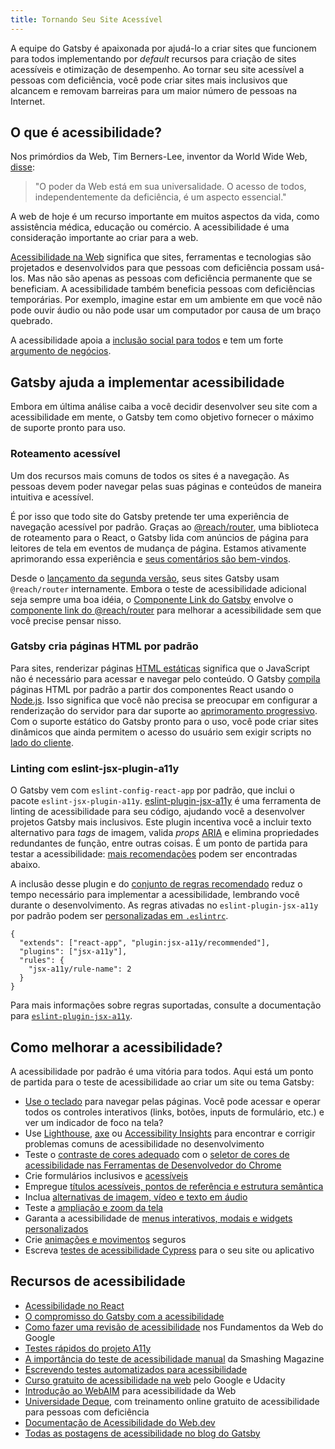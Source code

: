 ```yaml
---
title: Tornando Seu Site Acessível
---
```


A equipe do Gatsby é apaixonada por ajudá-lo a criar sites que funcionem para todos implementando por _default_ recursos para criação de sites acessíveis e otimização de desempenho. Ao tornar seu site acessível a pessoas com deficiência, você pode criar sites mais inclusivos que alcancem e removam barreiras para um maior número de pessoas na Internet.

## O que é acessibilidade?

Nos primórdios da Web, Tim Berners-Lee, inventor da World Wide Web, [disse](https://www.w3.org/Press/IPO-announce):

> "O poder da Web está em sua universalidade.
> O acesso de todos, independentemente da deficiência, é um aspecto essencial."

A web de hoje é um recurso importante em muitos aspectos da vida, como assistência médica, educação ou comércio. A acessibilidade é uma consideração importante ao criar para a web.

[Acessibilidade na Web](https://www.w3.org/WAI/fundamentals/accessibility-intro/#what) significa que sites, ferramentas e tecnologias são projetados e desenvolvidos para que pessoas com deficiência possam usá-los. Mas não são apenas as pessoas com deficiência permanente que se beneficiam. A acessibilidade também beneficia pessoas com deficiências temporárias. Por exemplo, imagine estar em um ambiente em que você não pode ouvir áudio ou não pode usar um computador por causa de um braço quebrado.

A acessibilidade apoia a [inclusão social para todos](https://www.w3.org/standards/webdesign/accessibility#case) e tem um forte [argumento de negócios](https://www.w3.org/WAI/business-case/).

## Gatsby ajuda a implementar acessibilidade

Embora em última análise caiba a você decidir desenvolver seu site com a acessibilidade em mente, o Gatsby tem como objetivo fornecer o máximo de suporte pronto para uso.

### Roteamento acessível

Um dos recursos mais comuns de todos os sites é a navegação. As pessoas devem poder navegar pelas suas páginas e conteúdos de maneira intuitiva e acessível.

É por isso que todo site do Gatsby pretende ter uma experiência de navegação acessível por padrão. Graças ao [@reach/router](https://reach.tech/router), uma biblioteca de roteamento para o React, o Gatsby lida com anúncios de página para leitores de tela em eventos de mudança de página. Estamos ativamente aprimorando essa experiência e [seus comentários são bem-vindos](/accessibility-statement/).

Desde o [lançamento da segunda versão](/blog/2018-09-17-gatsby-v2/), seus sites Gatsby usam `@reach/router` internamente. Embora o teste de acessibilidade adicional seja sempre uma boa idéia, o [Componente Link do Gatsby](/docs/gatsby-link/) envolve o [componente link do @reach/router](https://reach.tech/router/api/Link) para melhorar a acessibilidade sem que você precise pensar nisso.

### Gatsby cria páginas HTML por padrão

Para sites, renderizar páginas [HTML estáticas](/docs/glossary#static) significa que o JavaScript não é necessário para acessar e navegar pelo conteúdo. O Gatsby [compila](/docs/glossary#compiler) páginas HTML por padrão a partir dos componentes React usando o [Node.js](/docs/glossary#nodejs). Isso significa que você não precisa se preocupar em configurar a renderização do servidor para dar suporte ao [aprimoramento progressivo](/docs/glossary#progressive-enhancement). Com o suporte estático do Gatsby pronto para o uso, você pode criar sites dinâmicos que ainda permitem o acesso do usuário sem exigir scripts no [lado do cliente](/docs/glossary#client-side).

### Linting com eslint-jsx-plugin-a11y

O Gatsby vem com `eslint-config-react-app` por padrão, que inclui o pacote `eslint-jsx-plugin-a11y`. [eslint-plugin-jsx-a11y](https://github.com/evcohen/eslint-plugin-jsx-a11y) é uma ferramenta de linting de acessibilidade para seu código, ajudando você a desenvolver projetos Gatsby mais inclusivos. Este plugin incentiva você a incluir texto alternativo para _tags_ de imagem, valida _props_ [ARIA](https://developer.mozilla.org/en-US/docs/Web/Accessibility/ARIA) e elimina propriedades redundantes de função, entre outras coisas. É um ponto de partida para testar a acessibilidade: [mais recomendações](#como-melhorar-a-acessibilidade) podem ser encontradas abaixo.

A inclusão desse plugin e do [conjunto de regras recomendado](https://github.com/facebook/create-react-app/tree/master/packages/eslint-config-react-app#accessibility-checks) reduz o tempo necessário para implementar a acessibilidade, lembrando você durante o desenvolvimento. As regras ativadas no `eslint-plugin-jsx-a11y` por padrão podem ser [personalizadas em `.eslintrc`](/docs/eslint/#configuring-eslint).

```json:title=.eslintrc
{
  "extends": ["react-app", "plugin:jsx-a11y/recommended"],
  "plugins": ["jsx-a11y"],
  "rules": {
    "jsx-a11y/rule-name": 2
  }
}
```

Para mais informações sobre regras suportadas, consulte a documentação para [`eslint-plugin-jsx-a11y`](https://github.com/evcohen/eslint-plugin-jsx-a11y).

## Como melhorar a acessibilidade?

A acessibilidade por padrão é uma vitória para todos. Aqui está um ponto de partida para o teste de acessibilidade ao criar um site ou tema Gatsby:

- [Use o teclado](https://webaim.org/techniques/keyboard/) para navegar pelas páginas. Você pode acessar e operar todos os controles interativos (links, botões, inputs de formulário, etc.) e ver um indicador de foco na tela?
- Use [Lighthouse](https://developers.google.com/web/tools/lighthouse/), [axe](https://www.deque.com/axe/) ou [Accessibility Insights](https://accessibilityinsights.io/) para encontrar e corrigir problemas comuns de acessibilidade no desenvolvimento
- Teste o [contraste de cores adequado](https://dequeuniversity.com/tips/color-contrast) com o [seletor de cores de acessibilidade nas Ferramentas de Desenvolvedor do Chrome](https://developers.google.com/web/updates/2018/01/devtools#contrast)
- Crie formulários inclusivos e [acessíveis](/docs/building-a-contact-form#creating-an-accessible-form)
- Empregue [títulos acessíveis, pontos de referência e estrutura semântica](https://webaim.org/techniques/semanticstructure/)
- Inclua [alternativas de imagem, vídeo e texto em áudio](https://a11y-style-guide.com/style-guide/section-media.html)
- Teste a [ampliação e zoom da tela](https://axesslab.com/make-site-accessible-screen-magnifiers/)
- Garanta a acessibilidade de [menus interativos, modais e widgets personalizados](https://developer.mozilla.org/en-US/docs/Web/Accessibility/An_overview_of_accessible_web_applications_and_widgets)
- Crie [animações e movimentos](https://alistapart.com/article/designing-safer-web-animation-for-motion-sensitivity/) seguros
- Escreva [testes de acessibilidade Cypress](/docs/end-to-end-testing/#writing-tests) para o seu site ou aplicativo

## Recursos de acessibilidade

- [Acessibilidade no React](https://reactjs.org/docs/accessibility.html)
- [O compromisso do Gatsby com a acessibilidade](/blog/2019-04-18-gatsby-commitment-to-accessibility/)
- [Como fazer uma revisão de acessibilidade](https://developers.google.com/web/fundamentals/accessibility/how-to-review) nos Fundamentos da Web do Google
- [Testes rápidos do projeto A11y](https://a11yproject.com/#Quick-tests)
- [A importância do teste de acessibilidade manual](https://www.smashingmagazine.com/2018/09/importance-manual-accessibility-testing/) da Smashing Magazine
- [Escrevendo testes automatizados para acessibilidade](https://www.24a11y.com/2017/writing-automated-tests-accessibility/)
- [Curso gratuito de acessibilidade na web](https://www.udacity.com/course/web-accessibility--ud891) pelo Google e Udacity
- [Introdução ao WebAIM](https://webaim.org/intro/) para acessibilidade da Web
- [Universidade Deque](https://dequeuniversity.com), com treinamento online gratuito de acessibilidade para pessoas com deficiência
- [Documentação de Acessibilidade do Web.dev](https://web.dev/accessible)
- [Todas as postagens de acessibilidade no blog do Gatsby](/blog/tags/accessibility/)
